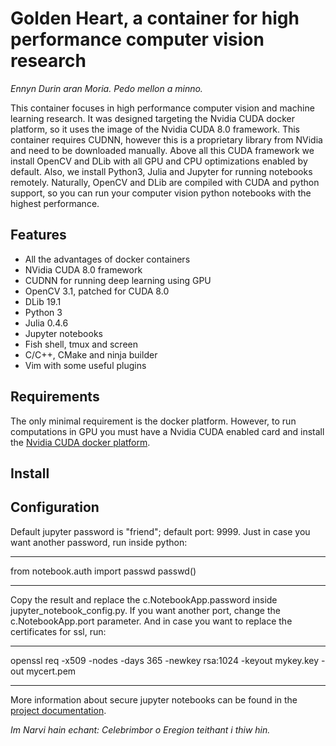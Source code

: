 # Golden Heart, a container for high performance computer vision research

*Ennyn Durin aran Moria. Pedo mellon a minno.*

This container focuses in high performance computer vision and machine learning research.
It was designed targeting the Nvidia CUDA docker platform, so it uses the image of the Nvidia CUDA 8.0 framework.
This container requires CUDNN, however this is a proprietary library from NVidia and need to be downloaded manually.
Above all this CUDA framework we install OpenCV and DLib with all GPU and CPU optimizations enabled by default.
Also, we install Python3, Julia and Jupyter for running notebooks remotely.
Naturally, OpenCV and DLib are compiled with CUDA and python support, so
you can run your computer vision python notebooks with the highest performance.

## Features

* All the advantages of docker containers
* NVidia CUDA 8.0 framework
* CUDNN for running deep learning using GPU
* OpenCV 3.1, patched for CUDA 8.0
* DLib 19.1
* Python 3
* Julia 0.4.6
* Jupyter notebooks
* Fish shell, tmux and screen
* C/C++, CMake and ninja builder
* Vim with some useful plugins

## Requirements

The only minimal requirement is the docker platform.
However, to run computations in GPU you must have a Nvidia CUDA enabled card and
install the [Nvidia CUDA docker platform](https://devblogs.nvidia.com/parallelforall/nvidia-docker-gpu-server-application-deployment-made-easy/).

## Install

## Configuration

Default jupyter password is "friend"; default port: 9999.
Just in case you want another password, run inside python:

***
from notebook.auth import passwd
passwd()
***

Copy the result and replace the c.NotebookApp.password inside jupyter_notebook_config.py.
If you want another port, change the c.NotebookApp.port parameter.
And in case you want to replace the certificates for ssl, run:

***
openssl req -x509 -nodes -days 365 -newkey rsa:1024 -keyout mykey.key -out mycert.pem
***

More information about secure jupyter notebooks can be found in the [project documentation](http://jupyter-notebook.readthedocs.org/en/latest/public_server.html).


*Im Narvi hain echant: Celebrimbor o Eregion teithant i thiw hin.*
